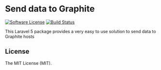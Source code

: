 # Send data to Graphite

[![Software License](https://img.shields.io/badge/license-MIT-brightgreen.svg?style=flat-square)](LICENSE.md)
[![Build Status](https://img.shields.io/travis/katzefudder/graphite/master.svg?style=flat-square)](https://travis-ci.org/katzefudder/graphite)

This Laravel 5 package provides a very easy to use solution to send data to Graphite hosts

## License

The MIT License (MIT).
